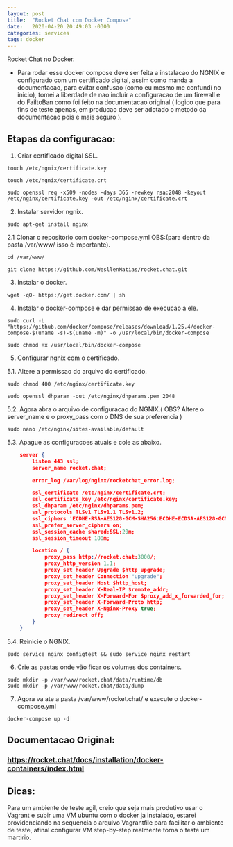 ```yaml
---
layout: post
title:  "Rocket Chat com Docker Compose"
date:   2020-04-20 20:49:03 -0300
categories: services
tags: docker
---
```


Rocket Chat no Docker.

- Para rodar esse docker compose deve ser feita a instalacao do NGNIX e configurado com um certificado digital, assim como manda a documentacao, para evitar confusao (como eu mesmo me confundi no inicio), tomei a liberdade de nao incluir a configuracao de um firewall e do FailtoBan como foi feito na documentacao original ( logico que para fins de teste apenas, em producao deve ser adotado o metodo da documentacao pois e mais seguro ).

## Etapas da configuracao:

1. Criar certificado digital SSL.
```shell
touch /etc/ngnix/certificate.key

touch /etc/ngnix/certificate.crt

sudo openssl req -x509 -nodes -days 365 -newkey rsa:2048 -keyout /etc/nginx/certificate.key -out /etc/nginx/certificate.crt
```
2. Instalar servidor ngnix.
```shell
sudo apt-get install nginx
```
2.1 Clonar o repositorio com docker-compose.yml OBS:(para dentro da pasta /var/www/ isso é importante).
```shell
cd /var/www/

git clone https://github.com/WesllenMatias/rocket.chat.git
```
3. Instalar o docker.
```shell
wget -qO- https://get.docker.com/ | sh
```
4. Instalar o docker-compose e dar permissao de execucao a ele.
```shell
sudo curl -L "https://github.com/docker/compose/releases/download/1.25.4/docker-compose-$(uname -s)-$(uname -m)" -o /usr/local/bin/docker-compose

sudo chmod +x /usr/local/bin/docker-compose
```
5. Configurar ngnix com o certificado.

5.1. Altere a permissao do arquivo do certificado.
```shell
sudo chmod 400 /etc/nginx/certificate.key

sudo openssl dhparam -out /etc/nginx/dhparams.pem 2048
```
5.2. Agora abra o arquivo de configuracao do NGNIX.( OBS? Altere o server_name e o proxy_pass com o DNS de sua preferencia )
```shell
sudo nano /etc/nginx/sites-available/default
```
5.3. Apague as configuracoes atuais e cole as abaixo.
```json
    server {
        listen 443 ssl;
        server_name rocket.chat;

        error_log /var/log/nginx/rocketchat_error.log;

        ssl_certificate /etc/nginx/certificate.crt;
        ssl_certificate_key /etc/nginx/certificate.key;
        ssl_dhparam /etc/nginx/dhparams.pem;
        ssl_protocols TLSv1 TLSv1.1 TLSv1.2;
        ssl_ciphers 'ECDHE-RSA-AES128-GCM-SHA256:ECDHE-ECDSA-AES128-GCM-SHA256:ECDHE-RSA-AES256-GCM-SHA384:ECDHE-ECDSA-AES256-GCM-SHA384:DHE-RSA-AES128-GCM-SHA256:DHE-DSS-AES128-GCM-SHA256:kEDH+AESGCM:ECDHE-RSA-AES128-SHA256:ECDHE-ECDSA-AES128-SHA256:ECDHE-RSA-AES128-SHA:ECDHE-ECDSA-AES128-SHA:ECDHE-RSA-AES256-SHA384:ECDHE-ECDSA-AES256-SHA384:ECDHE-RSA-AES256-SHA:ECDHE-ECDSA-AES256-SHA:DHE-RSA-AES128-SHA256:DHE-RSA-AES128-SHA:DHE-DSS-AES128-SHA256:DHE-RSA-AES256-SHA256:DHE-DSS-AES256-SHA:DHE-RSA-AES256-SHA:AES128-GCM-SHA256:AES256-GCM-SHA384:AES128-SHA256:AES256-SHA256:AES128-SHA:AES256-SHA:AES:CAMELLIA:DES-CBC3-SHA:!aNULL:!eNULL:!EXPORT:!DES:!RC4:!MD5:!PSK:!aECDH:!EDH-DSS-DES-CBC3-SHA:!EDH-RSA-DES-CBC3-SHA:!KRB5-DES-CBC3-SHA';
        ssl_prefer_server_ciphers on;
        ssl_session_cache shared:SSL:20m;
        ssl_session_timeout 180m;

        location / {
            proxy_pass http://rocket.chat:3000/;
            proxy_http_version 1.1;
            proxy_set_header Upgrade $http_upgrade;
            proxy_set_header Connection "upgrade";
            proxy_set_header Host $http_host;
            proxy_set_header X-Real-IP $remote_addr;
            proxy_set_header X-Forward-For $proxy_add_x_forwarded_for;
            proxy_set_header X-Forward-Proto http;
            proxy_set_header X-Nginx-Proxy true;
            proxy_redirect off;
        }
    }
```
5.4. Reinicie o NGNIX.
```
sudo service nginx configtest && sudo service nginx restart
```
6. Crie as pastas onde vão ficar os volumes dos containers.
```
sudo mkdir -p /var/www/rocket.chat/data/runtime/db
sudo mkdir -p /var/www/rocket.chat/data/dump
```
7. Agora va ate a pasta /var/www/rocket.chat/ e execute o docker-compose.yml
```
docker-compose up -d

```

## Documentacao Original:
### https://rocket.chat/docs/installation/docker-containers/index.html

## Dicas:
Para um ambiente de teste agil, creio que seja mais produtivo usar o Vagrant e subir uma VM ubuntu com o docker ja instalado, estarei providenciando na sequencia o arquivo Vagrantfile para facilitar o ambiente de teste, afinal configurar VM step-by-step realmente torna o teste um martirio.
